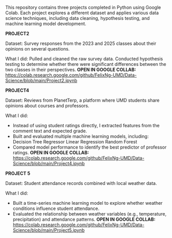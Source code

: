 This repository contains three projects completed in Python using Google Colab. Each project explores a different dataset and applies various data science techniques, including data cleaning, hypothesis testing, and machine learning model development.

**PROJECT2**

Dataset: Survey responses from the 2023 and 2025 classes about their opinions on several questions.

What I did:
Pulled and cleaned the raw survey data.
Conducted hypothesis testing to determine whether there were significant differences between the two classes in their perspectives.
**OPEN IN GOOGLE COLLAB:** https://colab.research.google.com/github/FelixNg-UMD/Data-Science/blob/main/Project2.ipynb

**PROJECT4**

Dataset: Reviews from PlanetTerp, a platform where UMD students share opinions about courses and professors.

What I did:
- Instead of using student ratings directly, I extracted features from the comment text and expected grade.
- Built and evaluated multiple machine learning models, including:
    Decision Tree Regressor
    Linear Regression
    Random Forest
- Compared model performance to identify the best predictor of professor ratings.
**OPEN IN GOOGLE COLLAB:** https://colab.research.google.com/github/FelixNg-UMD/Data-Science/blob/main/Project4.ipynb
  
**PROJECT 5**

Dataset: Student attendance records combined with local weather data.

What I did:
- Built a time-series machine learning model to explore whether weather conditions influence student attendance.
- Evaluated the relationship between weather variables (e.g., temperature, precipitation) and attendance patterns.
**OPEN IN GOOGLE COLLAB:** https://colab.research.google.com/github/FelixNg-UMD/Data-Science/blob/main/Project5.ipynb
